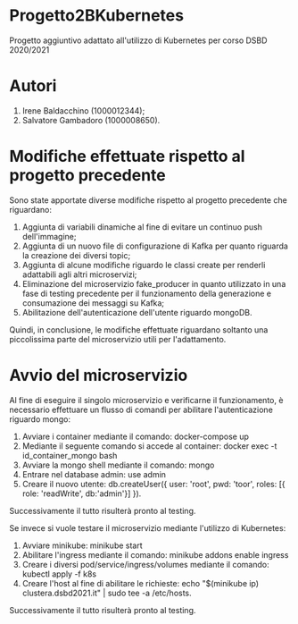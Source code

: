 # Progetto2BKubernetes

Progetto aggiuntivo adattato all'utilizzo di Kubernetes per corso DSBD 2020/2021

# Autori

1) Irene Baldacchino (1000012344);
2) Salvatore Gambadoro (1000008650).

# Modifiche effettuate rispetto al progetto precedente

Sono state apportate diverse modifiche rispetto al progetto precedente che riguardano:
1) Aggiunta di variabili dinamiche al fine di evitare un continuo push dell'immagine;
2) Aggiunta di un nuovo file di configurazione di Kafka per quanto riguarda la creazione dei diversi topic;
3) Aggiunta di alcune modifiche riguardo le classi create per renderli adattabili agli altri microservizi;
4) Eliminazione del microservizio fake_producer in quanto utilizzato in una fase di testing precedente per il funzionamento della generazione e consumazione dei messaggi su Kafka;
5) Abilitazione dell'autenticazione dell'utente riguardo mongoDB.

Quindi, in conclusione, le modifiche effettuate riguardano soltanto una piccolissima parte del microservizio utili per l'adattamento.

# Avvio del microservizio

Al fine di eseguire il singolo microservizio e verificarne il funzionamento, è necessario effettuare un flusso di comandi per abilitare l'autenticazione riguardo mongo:
1) Avviare i container mediante il comando:
  docker-compose up
2) Mediante il seguente comando si accede al container:
  docker exec -t id_container_mongo bash
3) Avviare la mongo shell mediante il comando:
  mongo
4) Entrare nel database admin:
  use admin
5) Creare il nuovo utente:
  db.createUser({
  user: 'root',
  pwd: 'toor',
  roles: [{ role: 'readWrite', db:'admin'}]
  }).
  
Successivamente il tutto risulterà pronto al testing.
  
Se invece si vuole testare il microservizio mediante l'utilizzo di Kubernetes:
1) Avviare minikube:
  minikube start
2) Abilitare l'ingress mediante il comando:
  minikube addons enable ingress
3) Creare i diversi pod/service/ingress/volumes mediante il comando:
  kubectl apply -f k8s
4) Creare l'host al fine di abilitare le richieste:
  echo "$(minikube ip) clustera.dsbd2021.it" | sudo tee -a /etc/hosts.
  
Successivamente il tutto risulterà pronto al testing.
